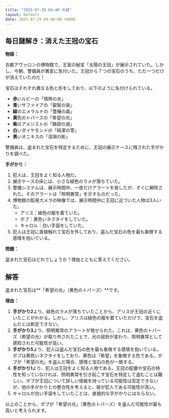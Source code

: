 ```yaml
---
title: "2025-07-29 04:40 の謎"
layout: default
date: 2025-07-29 04:40:00 +0900
---
```

## 毎日謎解き：消えた王冠の宝石

**物語：**

古都アヴァロンの博物館で、王室の秘宝「太陽の王冠」が展示されていた。しかし、今朝、警備員が異変に気付いた。王冠から７つの宝石のうち、ただ一つだけが消えていたのだ！

宝石はそれぞれ異なる色と形をしており、以下のように名付けられている。

*   **赤**いルビーの「情熱の炎」
*   **青**いサファイアの「叡智の泉」
*   **緑**のエメラルドの「豊穣の森」
*   **黄**色のトパーズの「希望の光」
*   **紫**のアメジストの「静寂の湖」
*   **白**いダイヤモンドの「純潔の雪」
*   **黒**いオニキスの「深淵の影」

警備員は、盗まれた宝石を特定するために、王冠の展示ケースに残された手がかりを調べた。

**手がかり：**

1.  犯人は、王冠をよく知る人物だ。
2.  展示ケースの床には、小さな緑色のラメが落ちていた。
3.  警備システムは、展示時間中、一度だけアラートを発したが、すぐに解除された。そのアラートは「照明異常」を示すものだった。
4.  博物館の監視カメラの映像では、展示時間中に王冠に近づいた人物は3人いた。
    *   アリス：緑色の服を着ていた。
    *   ボブ：黄色いネクタイをしていた。
    *   キャロル：白い手袋をしていた。
5.  犯人は王冠に直接触れて宝石を外しており、盗んだ宝石の色を最も象徴する感情を抱いている。

**問題：**

盗まれた宝石はどれでしょうか？理由とともに答えてください。

## 解答

盗まれた宝石は**「希望の光」（黄色のトパーズ）**です。

**理由：**

1.  **手がかり2**より、緑色のラメが落ちていたことから、アリスが王冠の近くにいたことがわかる。しかし、アリスは緑色の服を着ていただけで、宝石を盗んだとは断定できない。
2.  **手がかり3**より、照明異常のアラートが発せられた。これは、黄色のトパーズ（希望の光）が取り外されたことで、光の屈折が変わり、照明異常として感知された可能性が高い。
3.  **手がかり5**より、犯人は盗んだ宝石の色を最も象徴する感情を抱いている。ボブは黄色いネクタイをしており、黄色は「希望」を象徴する色である。ボブが「希望の光」を盗んだ場合、感情と宝石の色が一致する。
4.  **手がかり1**より、犯人は王冠をよく知る人物である。王冠の配置や宝石の特性を知っていなければ、照明異常を引き起こす宝石を特定して盗むことは難しい。ボブが王冠について詳しい情報を持っている可能性は否定できないが、他の手がかりとの整合性を考えると、彼が犯人である可能性が高い。
5.  キャロルが白い手袋をしていたことは、直接的な手がかりにはならない。

以上のことから、ボブが「希望の光」（黄色のトパーズ）を盗んだ可能性が最も高いと考えられます。

